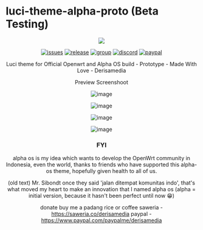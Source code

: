 [issues]: https://github.com/derisamedia/luci-theme-alpha-proto/issues
[issues-badge]: https://img.shields.io/badge/Issues-welcome-brightgreen.svg?style=flat-square
[release]: https://github.com/derisamedia/luci-theme-alpha-proto/releases
[release-badge]: https://img.shields.io/badge/download-check_releases-blue
[group]: https://facebook.com/groups/indowrt
[group-badge]: https://img.shields.io/badge/visit_Facebook-Comunity-cyan
[discord]: https://discord.gg/gdZwmDQGUm
[discord-badge]: https://img.shields.io/badge/visit_Discord-Comunity-blue
[paypal]: https://www.paypal.com/paypalme/derisamedia
[paypal-badge]: https://img.shields.io/badge/Donate-Paypal_me-blue






# luci-theme-alpha-proto (Beta Testing)
<div align="center">
<img src="https://raw.githubusercontent.com/derisamedia/luci-theme-alpha-proto/master/luasrc/alphaos.png">

[![issues][issues-badge]][issues]
[![release][release-badge]][release]
[![group][group-badge]][group]
[![discord][discord-badge]][discord]
[![paypal][paypal-badge]][paypal]


Luci theme for Official Openwrt and Alpha OS build - Prototype - Made With Love - Derisamedia
<summary>Preview Screenshoot</summary>
<p>
  
![image](https://raw.githubusercontent.com/derisamedia/luci-theme-alpha-proto/master/preview1.png)
  
![image](https://raw.githubusercontent.com/derisamedia/luci-theme-alpha-proto/master/preview2.png)

![image](https://raw.githubusercontent.com/derisamedia/luci-theme-alpha-proto/master/preview3.png)

![image](https://raw.githubusercontent.com/derisamedia/luci-theme-alpha-proto/master/preview4.png)

</p>

### FYI

alpha os is my idea which wants to develop the OpenWrt community in Indonesia, even the world, thanks to friends who have supported this alpha-os theme, hopefully given health to all of us.


(old text) Mr. Sibondt once they said 'jalan ditempat komunitas indo', that's what moved my heart to make an innovation that I named alpha os (alpha = initial version, because it hasn't been perfect until now 😁)

donate
buy me a padang rice or coffee
saweria - https://saweria.co/derisamedia
paypal - https://www.paypal.com/paypalme/derisamedia